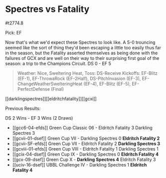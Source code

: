 # Spectres vs Fatality

#t2774.8

Pick: EF

Now that's what we'd expect these Spectres to look like. A 5-0 trouncing seemed like the sort of thing they'd been escaping a little too easily thus far in the season, but the Fatality asserted themselves as being done with the failures of GCX and are well on their way to their surprising first goal of the season: a trip to the Champions Circuit. DS 0 - EF 5

> Weather: Nice, Sweltering Heat,
> Toss: DS-Receive
> Kickoffs: EF-Blitz (EF-1), EF-ThrowaRock (EF-2Half), DS-PitchInvasion (EF-3), EF-ChangeWeatherSwelteringHeat (EF-4), EF-Blitz (EF-5), EF-PerfectDefense (Final)

[[darklingspectres]][[eldritchfatality]][[gcxi]]

Previous Results:

DS 2 Wins - EF 3 Wins (2 Draws)

* [[gcc6-04-efds]] Green Cup Classic 06 - Eldritch Fatality 3 Darkling Spectres 3
* [[gcvii-01-dsef]] Green Cup VII - Darkling Spectres 0 **Eldritch Fatality 2**
* [[gcvii-SF-efds]] Green Cup VII - Eldritch Fatality 2 **Darkling Spectres 3**
* [[gcviii-01-efds]] Green Cup VIII - Eldritch Fatality 1 Darkling Spectres 1
* [[gcix-04-dsef]] Green Cup IX - Darkling Spectres 0 **Eldritch Fatality 4**
* [[gcx-09-dsef]] Green Cup X - **Darkling Spectres 4** Eldritch Fatality 3
* [[uciv-16-dsef]] UBBL Challenge IV - Darkling Spectres 1 **Eldritch Fatality 4**